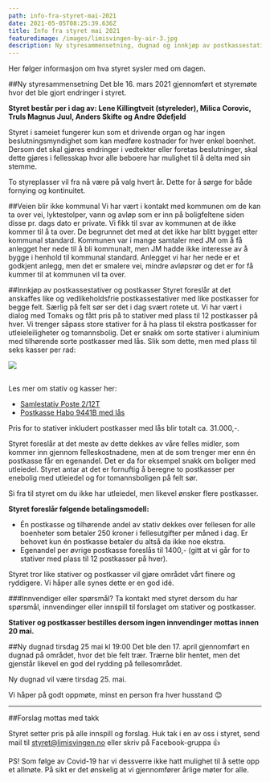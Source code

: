 ```yaml
---
path: info-fra-styret-mai-2021
date: 2021-05-05T08:25:39.636Z
title: Info fra styret mai 2021
featuredimage: /images/limisvingen-by-air-3.jpg
description: Ny styresammensetning, dugnad og innkjøp av postkassestativer
---
```

Her følger informasjon om hva styret sysler med om dagen.

##Ny styresammensetning
Det ble 16. mars 2021 gjennomført et styremøte hvor det ble gjort endringer i styret. 

**Styret består per i dag av: Lene Killingtveit (styreleder), Milica Corovic, Truls Magnus Juul, Anders Skifte og Andre Ødefjeld**

Styret i sameiet fungerer kun som et drivende organ og har ingen beslutningsmyndighet som kan medføre kostnader for hver enkel boenhet. Dersom det skal gjøres endringer i vedtekter eller foretas beslutninger, skal dette gjøres i fellesskap hvor alle beboere har mulighet til å delta med sin stemme. 

To styreplasser vil fra nå være på valg hvert år. Dette for å sørge for både fornying og kontinuitet.

##Veien blir ikke kommunal
Vi har vært i kontakt med kommunen om de kan ta over vei, lyktestolper, vann og avløp som er inn på boligfeltene siden disse pr. dags dato er private. Vi fikk til svar av kommunen at de ikke kommer til å ta over. De begrunnet det med at det ikke har blitt bygget etter kommunal standard. Kommunen var i mange samtaler med JM om å få anlegget her nede til å bli kommunalt, men JM hadde ikke interesse av å bygge i henhold til kommunal standard. Anlegget vi har her nede er et godkjent anlegg, men det er smalere vei, mindre avløpsrør og det er for få kummer til at kommunen vil ta over.

##Innkjøp av postkassestativer og postkasser
Styret foreslår at det anskaffes like og vedlikeholdsfrie postkassestativer med like postkasser for begge felt. Særlig på felt sør ser det i dag svært rotete ut. Vi har vært i dialog med Tomaks og fått pris på to stativer med plass til 12 postkasser på hver. Vi trenger såpass store stativer for å ha plass til ekstra postkasser for utleieleiligheter og tomannsbolig. Det er snakk om sorte stativer i aluminium med tilhørende sorte postkasser med lås. Slik som dette, men med plass til seks kasser per rad:

<img src="/images/postkassestativ.png" style="max-width:320px; height: auto; margin-bottom:1rem;"/>

Les mer om stativ og kasser her:
- [Samlestativ Poste 2/12T](https://tomaks.no/nettbutikk.html#!/products/poste-2-12t-postkassestativ-med-tak-for-12-postkasser-p%C3%A5-2-raderlakkert-rustfritt)
- [Postkasse Habo 9441B med lås](https://habo.com/no/sortiment/postkasser-og-skilt/postkasser/postkasse-med-las/postkasse-15190) 

Pris for to stativer inkludert postkasser med lås blir totalt ca. 31.000,-.

Styret foreslår at det meste av dette dekkes av våre felles midler, som kommer inn gjennom felleskostnadene, men at de som trenger mer enn én postkasse får en egenandel. Det er da for eksempel snakk om boliger med utleiedel. Styret antar at det er fornuftig å beregne to postkasser per enebolig med utleiedel og for tomannsboligen på felt sør. 

Si fra til styret om du ikke har utleiedel, men likevel ønsker flere postkasser.

**Styret foreslår følgende betalingsmodell:**
- Én postkasse og tilhørende andel av stativ dekkes over fellesen for alle boenheter som betaler 250 kroner i fellesutgifter per måned i dag. Er behovet kun én postkasse betaler du altså da ikke noe ekstra.
- Egenandel per øvrige postkasse foreslås til 1400,- (gitt at vi går for to stativer med plass til 12 postkasser på hver).

Styret tror like stativer og postkasser vil gjøre området vårt finere og ryddigere. Vi håper alle synes dette er en god idé.

###Innvendiger eller spørsmål?
Ta kontakt med styret dersom du har spørsmål, innvendinger eller innspill til forslaget om stativer og postkasser.

**Stativer og postkasser bestilles dersom ingen innvendinger mottas innen 20 mai.**

##Ny dugnad tirsdag 25 mai kl 19:00
Det ble den 17. april gjennomført en dugnad på området, hvor det ble felt trær. Trærne blir hentet, men det gjenstår likevel en god del rydding på fellesområdet.  

Ny dugnad vil være tirsdag 25. mai. 

Vi håper på godt oppmøte, minst en person fra hver husstand 😊

---

##Forslag mottas med takk

Styret setter pris på alle innspill og forslag. Huk tak i en av oss i styret, send mail til styret@limisvingen.no eller skriv på Facebook-gruppa 👍 

PS! Som følge av Covid-19 har vi dessverre ikke hatt mulighet til å sette opp et allmøte. På sikt er det ønskelig at vi gjennomfører årlige møter for alle.



